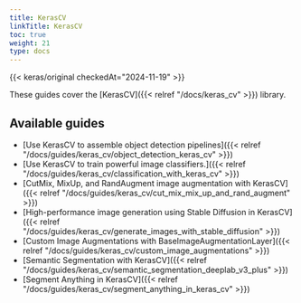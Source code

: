 ```yaml
---
title: KerasCV
linkTitle: KerasCV
toc: true
weight: 21
type: docs
---
```


{{< keras/original checkedAt="2024-11-19" >}}

These guides cover the [KerasCV]({{< relref "/docs/keras_cv" >}}) library.

## Available guides

- [Use KerasCV to assemble object detection pipelines]({{< relref "/docs/guides/keras_cv/object_detection_keras_cv" >}})
- [Use KerasCV to train powerful image classifiers.]({{< relref "/docs/guides/keras_cv/classification_with_keras_cv" >}})
- [CutMix, MixUp, and RandAugment image augmentation with KerasCV]({{< relref "/docs/guides/keras_cv/cut_mix_mix_up_and_rand_augment" >}})
- [High-performance image generation using Stable Diffusion in KerasCV]({{< relref "/docs/guides/keras_cv/generate_images_with_stable_diffusion" >}})
- [Custom Image Augmentations with BaseImageAugmentationLayer]({{< relref "/docs/guides/keras_cv/custom_image_augmentations" >}})
- [Semantic Segmentation with KerasCV]({{< relref "/docs/guides/keras_cv/semantic_segmentation_deeplab_v3_plus" >}})
- [Segment Anything in KerasCV]({{< relref "/docs/guides/keras_cv/segment_anything_in_keras_cv" >}})
